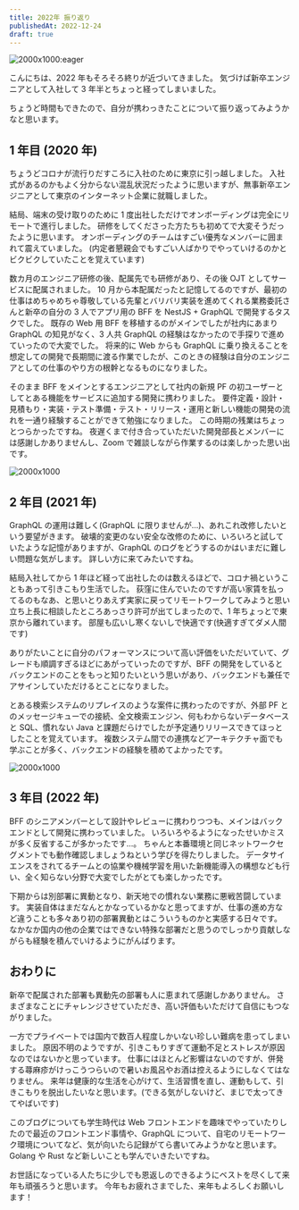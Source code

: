 ```yaml
---
title: 2022年 振り返り
publishedAt: 2022-12-24
draft: true
---
```


![2000x1000:eager](/img/2022-12-24-head 'Photo by Jan Kopřiv on Unsplash')

こんにちは、2022 年もそろそろ終りが近づいてきました。
気づけば新卒エンジニアとして入社して 3 年半とちょっと経ってしまいました。

ちょうど時間もできたので、自分が携わっきたことについて振り返ってみようかなと思います。

## 1 年目 (2020 年)

ちょうどコロナが流行りだすころに入社のために東京に引っ越しました。
入社式があるのかもよく分からない混乱状況だったように思いますが、無事新卒エンジニアとして東京のインターネット企業に就職しました。

結局、端末の受け取りのために 1 度出社しただけでオンボーディングは完全にリモートで進行しました。
研修をしてくださった方たちも初めてで大変そうだったように思います。
オンボーディングのチームはすごい優秀なメンバーに囲まれて震えていました。
(内定者懇親会でもすごい人ばかりでやっていけるのかとビクビクしていたことを覚えています)

数カ月のエンジニア研修の後、配属先でも研修があり、その後 OJT としてサービスに配属されました。
10 月から本配属だったと記憶してるのですが、最初の仕事はめちゃめちゃ尊敬している先輩とバリバリ実装を進めてくれる業務委託さんと新卒の自分の 3 人でアプリ用の BFF を NestJS + GraphQL で開発するタスクでした。
既存の Web 用 BFF を移植するのがメインでしたが社内にあまり GraphQL の知見がなく、3 人共 GraphQL の経験はなかったので手探りで進めていったので大変でした。
将来的に Web からも GraphQL に乗り換えることを想定しての開発で長期間に渡る作業でしたが、このときの経験は自分のエンジニアとしての仕事のやり方の根幹となるものになりました。

そのまま BFF をメインとするエンジニアとして社内の新規 PF の初ユーザーとしてとある機能をサービスに追加する開発に携わりました。
要件定義・設計・見積もり・実装・テスト準備・テスト・リリース・運用と新しい機能の開発の流れを一通り経験することができて勉強になりました。
この時期の残業はちょっとつらかったですね。
夜遅くまで付き合っていただいた開発部長とメンバーには感謝しかありませんし、Zoom で雑談しながら作業するのは楽しかった思い出です。

![2000x1000](/img/2022-12-24-change 'Photo by Javier Allegue Barros on Unsplash')

## 2 年目 (2021 年)

GraphQL の運用は難しく(GraphQL に限りませんが...)、あれこれ改修したいという要望がきます。
破壊的変更のない安全な改修のために、いろいろと試していたような記憶がありますが、GraphQL のログをどうするのかはいまだに難しい問題な気がします。
詳しい方に来てみたいですね。

結局入社してから 1 年ほど経って出社したのは数えるほどで、コロナ禍ということもあって引きこもり生活でした。
荻窪に住んでいたのですが高い家賃を払ってるのもなあ、と思いとりあえず実家に戻ってリモートワークしてみようと思い立ち上長に相談したところあっさり許可が出てしまったので、1 年ちょっとで東京から離れています。
部屋も広いし寒くないしで快適です(快適すぎてダメ人間です)

ありがたいことに自分のパフォーマンスについて高い評価をいただいていて、グレードも順調すぎるほどにあがっていったのですが、BFF の開発をしているとバックエンドのことをもっと知りたいという思いがあり、バックエンドも兼任でアサインしていただけるとことになりました。

とある検索システムのリプレイスのような案件に携わったのですが、外部 PF とのメッセージキューでの接続、全文検索エンジン、何もわからないデータベースと SQL、慣れない Java と課題だらけでしたが予定通りリリースできてほっとしたことを覚えています。
複数システム間での連携などアーキテクチャ面でも学ぶことが多く、バックエンドの経験を積めてよかったです。

![2000x1000](/img/2022-12-24-runner 'Photo by Bruno Nascimento on Unsplash')

## 3 年目 (2022 年)

BFF のシニアメンバーとして設計やレビューに携わりつつも、メインはバックエンドとして開発に携わっていました。
いろいろやるようになったせいかミスが多く反省するこが多かったです...。
ちゃんと本番環境と同じネットワークセグメントでも動作確認しましょうねという学びを得たりしました。
データサイエンスをされてるチームとの協業や機械学習を用いた新機能導入の構想なども行い、全く知らない分野で大変でしたがとても楽しかったです。

下期からは別部署に異動となり、新天地での慣れない業務に悪戦苦闘しています。
実装自体はまだなんとかなっているかなと思ってますが、仕事の進め方など違うことも多々あり初の部署異動とはこういうものかと実感する日々です。
なかなか国内の他の企業ではできない特殊な部署だと思うのでしっかり貢献しながらも経験を積んでいけるようにがんばります。

## おわりに

新卒で配属された部署も異動先の部署も人に恵まれて感謝しかありません。
さまざまなことにチャレンジさせていただき、高い評価もいただけて自信にもつながりました。

一方でプライベートでは国内で数百人程度しかいない珍しい難病を患ってしまいました。
原因不明のようですが、引きこもりすぎて運動不足とストレスが原因なのではないかと思っています。
仕事にはほとんど影響はないのですが、併発する蕁麻疹がけっこうつらいので暑いお風呂やお酒は控えるようにしなくてはなりません。
来年は健康的な生活を心がけて、生活習慣を直し、運動もして、引きこもりを脱出したいなと思います。(できる気がしないけど、まじで太ってきてやばいです)

このブログについても学生時代は Web フロントエンドを趣味でやっていたりしたので最近のフロントエンド事情や、GraphQL について、自宅のリモートワーク環境についてなど、気が向いたら記録がてら書いてみようかなと思います。
Golang や Rust など新しいことも学んでいきたいですね。

お世話になっている人たちに少しでも恩返しのできるようにベストを尽くして来年も頑張ろうと思います。
今年もお疲れさまでした、来年もよろしくお願いします！
